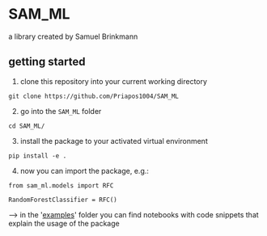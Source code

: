 # SAM_ML
a library created by Samuel Brinkmann

## getting started

1. clone this repository into your current working directory

```
git clone https://github.com/Priapos1004/SAM_ML
```

2. go into the `SAM_ML` folder

```
cd SAM_ML/
```

3. install the package to your activated virtual environment

```
pip install -e .
```

4. now you can import the package, e.g.:

```
from sam_ml.models import RFC

RandomForestClassifier = RFC()
```

--> in the '[examples](https://github.com/Priapos1004/SAM_ML/tree/main/examples)' folder you can find notebooks with code snippets that explain the usage of the package

